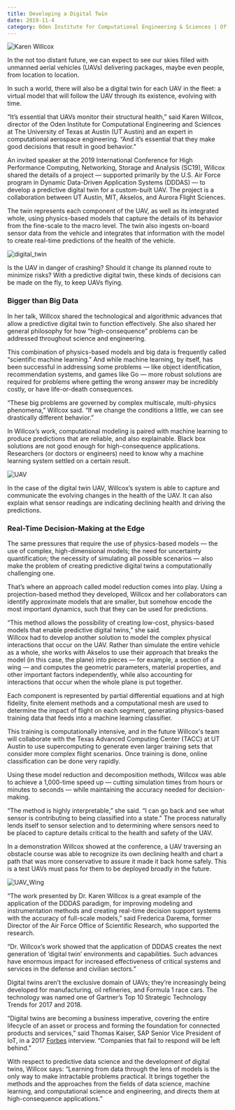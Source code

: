 ```yaml
--- 
title: Developing a Digital Twin
date: 2019-11-4
category: Oden Institute for Computational Engineering & Sciences | Office of the Vice President for Research
---
```


![Karen Willcox](http://research.utexas.edu/showcase/assets/js/fileman/Uploads/Karen_Willcox.jpg)

In the not too distant future, we can expect to see our skies filled with unmanned aerial vehicles (UAVs) delivering packages, maybe even people, from location to location.

In such a world, there will also be a digital twin for each UAV in the fleet: a virtual model that will follow the UAV through its existence, evolving with time.

“It’s essential that UAVs monitor their structural health,” said Karen Willcox, director of the Oden Institute for Computational Engineering and Sciences at The University of Texas at Austin (UT Austin) and an expert in computational aerospace engineering. “And it’s essential that they make good decisions that result in good behavior.”

An invited speaker at the 2019 International Conference for High Performance Computing, Networking, Storage and Analysis (SC19), Willcox shared the details of a project — supported primarily by the U.S. Air Force program in Dynamic Data-Driven Application Systems (DDDAS) — to develop a predictive digital twin for a custom-built UAV. The project is a collaboration between UT Austin, MIT, Akselos, and Aurora Flight Sciences.

The twin represents each component of the UAV, as well as its integrated whole, using physics-based models that capture the details of its behavior from the fine-scale to the macro level. The twin also ingests on-board sensor data from the vehicle and integrates that information with the model to create real-time predictions of the health of the vehicle.

![digital_twin](http://research.utexas.edu/showcase/assets/js/fileman/Uploads/digital_twin.jpg)

Is the UAV in danger of crashing? Should it change its planned route to minimize risks? With a predictive digital twin, these kinds of decisions can be made on the fly, to keep UAVs flying.

### Bigger than Big Data

In her talk, Willcox shared the technological and algorithmic advances that allow a predictive digital twin to function effectively. She also shared her general philosophy for how “high-consequence” problems can be addressed throughout science and engineering.

This combination of physics-based models and big data is frequently called “scientific machine learning.” And while machine learning, by itself, has been successful in addressing some problems — like object identification, recommendation systems, and games like Go — more robust solutions are required for problems where getting the wrong answer may be incredibly costly, or have life-or-death consequences.

“These big problems are governed by complex multiscale, multi-physics phenomena,” Willcox said. “If we change the conditions a little, we can see drastically different behavior.”

In Willcox’s work, computational modeling is paired with machine learning to produce predictions that are reliable, and also explainable. Black box solutions are not good enough for high-consequence applications. Researchers (or doctors or engineers) need to know why a machine learning system settled on a certain result.

![UAV](http://research.utexas.edu/showcase/assets/js/fileman/Uploads/flight_UAV.jpg)

In the case of the digital twin UAV, Willcox’s system is able to capture and communicate the evolving changes in the health of the UAV. It can also explain what sensor readings are indicating declining health and driving the predictions.

### Real-Time Decision-Making at the Edge

The same pressures that require the use of physics-based models — the use of complex, high-dimensional models; the need for uncertainty quantification; the necessity of simulating all possible scenarios — also make the problem of creating predictive digital twins a computationally challenging one.

That’s where an approach called model reduction comes into play. Using a projection-based method they developed, Willcox and her collaborators can identify approximate models that are smaller, but somehow encode the most important dynamics, such that they can be used for predictions.

“This method allows the possibility of creating low-cost, physics-based models that enable predictive digital twins,” she said.  
Willcox had to develop another solution to model the complex physical interactions that occur on the UAV. Rather than simulate the entire vehicle as a whole, she works with Akselos to use their approach that breaks the model (in this case, the plane) into pieces — for example, a section of a wing — and computes the geometric parameters, material properties, and other important factors independently, while also accounting for interactions that occur when the whole plane is put together.

Each component is represented by partial differential equations and at high fidelity, finite element methods and a computational mesh are used to determine the impact of flight on each segment, generating physics-based training data that feeds into a machine learning classifier.

This training is computationally intensive, and in the future Willcox's team will collaborate with the Texas Advanced Computing Center (TACC) at UT Austin to use supercomputing to generate even larger training sets that consider more complex flight scenarios. Once training is done, online classification can be done very rapidly.

Using these model reduction and decomposition methods, Willcox was able to achieve a 1,000-time speed up — cutting simulation times from hours or minutes to seconds — while maintaining the accuracy needed for decision-making.

“The method is highly interpretable,” she said. “I can go back and see what sensor is contributing to being classified into a state.” The process naturally lends itself to sensor selection and to determining where sensors need to be placed to capture details critical to the health and safety of the UAV.

In a demonstration Willcox showed at the conference, a UAV traversing an obstacle course was able to recognize its own declining health and chart a path that was more conservative to assure it made it back home safely. This is a test UAVs must pass for them to be deployed broadly in the future.

![UAV_Wing](http://research.utexas.edu/showcase/assets/js/fileman/Uploads/UAV_Wing.jpg)

“The work presented by Dr. Karen Willcox is a great example of the application of the DDDAS paradigm, for improving modeling and instrumentation methods and creating real-time decision support systems with the accuracy of full-scale models,” said Frederica Darema, former Director of the Air Force Office of Scientific Research, who supported the research.

“Dr. Willcox’s work showed that the application of DDDAS creates the next generation of ‘digital twin’ environments and capabilities. Such advances have enormous impact for increased effectiveness of critical systems and services in the defense and civilian sectors.”

Digital twins aren’t the exclusive domain of UAVs; they’re increasingly being developed for manufacturing, oil refineries, and Formula 1 race cars. The technology was named one of Gartner’s Top 10 Strategic Technology Trends for 2017 and 2018.

“Digital twins are becoming a business imperative, covering the entire lifecycle of an asset or process and forming the foundation for connected products and services,” said Thomas Kaiser, SAP Senior Vice President of IoT, in a 2017 [Forbes](https://www.forbes.com/sites/bernardmarr/2017/03/06/what-is-digital-twin-technology-and-why-is-it-so-important/#4d3d5bd02e2a/) interview. “Companies that fail to respond will be left behind.”

With respect to predictive data science and the development of digital twins, Willcox says: “Learning from data through the lens of models is the only way to make intractable problems practical. It brings together the methods and the approaches from the fields of data science, machine learning, and computational science and engineering, and directs them at high-consequence applications.”